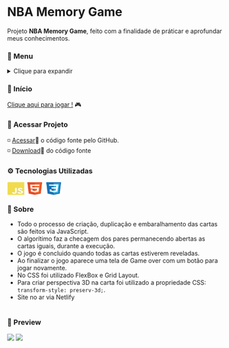 # NBA Memory Game

Projeto **NBA Memory Game**, feito com a finalidade de práticar e aprofundar meus conhecimentos.

### 🎯 Menu

<details>
<summary>Clique para expandir</summary>
◽ <a href="#inicio">Início</a> <br>
◽ <a href="#acessar-projeto">Acessar Projeto</a> <br>
◽ <a href="#tecnologias">Tecnologias</a> <br>
◽ <a href="#sobre">Sobre</a> <br>
◽ <a href="#preview">Preview</a> <br>
◽ <a href="https://github.com/FilipeLeoni">Autor</a> <br>
</details>

<h3 id="inicio">🚀 Início</h3>

[Clique aqui para jogar !](https://nbamemorygame.netlify.app/) 🎮


<h3 id="acessar-projeto">📁 Acessar Projeto</h3>

◽ <a href="https://github.com/FilipeLeoni/NBA-Memory-Game">Acessar</a>🔗 o código fonte pelo GitHub. <br>
◽ <a href="https://codeload.github.com/FilipeLeoni/NBA-Memory-Game/zip/refs/heads/main">Download</a>🔗 do código fonte<br>


<h3 id="tecnologias">⚙️ Tecnologias Utilizadas</h3>

<div style="display: inline_block">
  <img align="center" alt="JS" height="30" width="40" src="https://raw.githubusercontent.com/devicons/devicon/master/icons/javascript/javascript-plain.svg">
  <img align="center" alt="HTML5" height="30" width="40" src="https://raw.githubusercontent.com/devicons/devicon/master/icons/html5/html5-original.svg">
  <img align="center" alt="CSS3" height="30" width="40" src="https://raw.githubusercontent.com/devicons/devicon/master/icons/css3/css3-original.svg">
</div>

<h3 id="sobre">📍 Sobre</h3>

- Todo o processo de criação, duplicação e embaralhamento das cartas são feitos via JavaScript. <br>
- O algorítimo faz a checagem dos pares permanecendo abertas as cartas iguais, durante a execução. <br>
- O jogo é concluido quando todas as cartas estiverem reveladas. <br>
- Ao finalizar o jogo aparece uma tela de Game over com um botão para jogar novamente. <br>
- No CSS foi utilizado FlexBox e Grid Layout. <br>
- Para criar perspectiva 3D na carta foi utilizado a propriedade CSS: `transform-style: preserv-3d;`. <br>
- Site no ar via Netlify<br><br>


<h3 id="preview">🎥 Preview</h3>

<img src="https://user-images.githubusercontent.com/100960828/170388102-243a67be-820d-4f21-8316-5c8740c5dab6.png" width="600px">
<img src="https://user-images.githubusercontent.com/100960828/170388325-315c308c-00b1-418b-8fa3-f933e504e272.png" width="600px">
